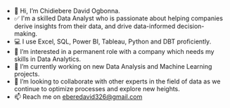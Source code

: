 - 👋 Hi, I’m Chidiebere David Ogbonna.
- ✅ I'm a skilled Data Analyst who is passionate about helping companies derive insights from their data, and drive data-informed decision-making.
- 💻 I use Excel, SQL, Power BI, Tableau, Python and DBT proficiently.
- 👀 I’m interested in a permanent role with a company which needs my skills in Data Analytics.
- 🌱 I’m currently working on new Data Analysis and Machine Learning projects.
- 💞️ I’m looking to collaborate with other experts in the field of data as we continue to optimize processes and explore new heights.
- 📫 Reach me on eberedavid326@gmail.com

<!---
iameberedavid/iameberedavid is a ✨ special ✨ repository because its `README.md` (this file) appears on your GitHub profile.
You can click the Preview link to take a look at your changes.
--->
